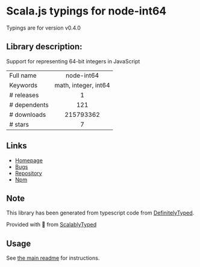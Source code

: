 
# Scala.js typings for node-int64

Typings are for version v0.4.0

## Library description:
Support for representing 64-bit integers in JavaScript

|                    |                 |
| ------------------ | :-------------: |
| Full name          | node-int64 |
| Keywords           | math, integer, int64 |
| # releases         | 1 |
| # dependents       | 121 |
| # downloads        | 215793362 |
| # stars            | 7 |

## Links
- [Homepage](https://github.com/broofa/node-int64)
- [Bugs](https://github.com/broofa/node-int64/issues)
- [Repository](https://github.com/broofa/node-int64)
- [Npm](https://www.npmjs.com/package/node-int64)
    


## Note
This library has been generated from typescript code from [DefinitelyTyped](https://definitelytyped.org).

Provided with :purple_heart: from [ScalablyTyped](https://github.com/oyvindberg/ScalablyTyped)

## Usage
See [the main readme](../../readme.md) for instructions.


